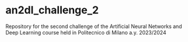 # an2dl_challenge_2
 Repository for the second challenge of the Artificial Neural Networks and Deep Learning course held in Politecnico di Milano a.y. 2023/2024
